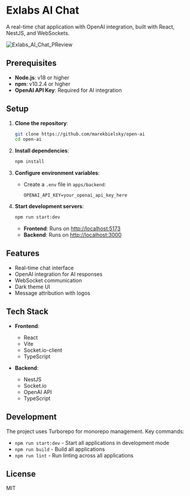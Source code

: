 # Exlabs AI Chat

A real-time chat application with OpenAI integration, built with React, NestJS, and WebSockets.

![Exlabs_AI_Chat_PReview](https://github.com/user-attachments/assets/987940ec-66e3-4b8b-b369-259e7c0e9dab)

## Prerequisites

- **Node.js**: v18 or higher
- **npm**: v10.2.4 or higher
- **OpenAI API Key**: Required for AI integration

## Setup

1. **Clone the repository**:

   ```bash
   git clone https://github.com/marekbielsky/open-ai
   cd open-ai
   ```

2. **Install dependencies**:

   ```bash
   npm install
   ```

3. **Configure environment variables**:

   - Create a `.env` file in `apps/backend`:
     ```plaintext
     OPENAI_API_KEY=your_openai_api_key_here
     ```

4. **Start development servers**:

   ```bash
   npm run start:dev
   ```

   - **Frontend**: Runs on [http://localhost:5173](http://localhost:5173)
   - **Backend**: Runs on [http://localhost:3000](http://localhost:3000)

## Features

- Real-time chat interface
- OpenAI integration for AI responses
- WebSocket communication
- Dark theme UI
- Message attribution with logos

## Tech Stack

- **Frontend**:

  - React
  - Vite
  - Socket.io-client
  - TypeScript

- **Backend**:
  - NestJS
  - Socket.io
  - OpenAI API
  - TypeScript

## Development

The project uses Turborepo for monorepo management. Key commands:

- `npm run start:dev` - Start all applications in development mode
- `npm run build` - Build all applications
- `npm run lint` - Run linting across all applications

## License

MIT
